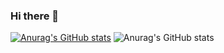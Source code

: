 ### Hi there 👋
[![Anurag's GitHub stats](https://github-readme-stats.vercel.app/api?username=Jvictorvieira)](https://github.com/anuraghazra/github-readme-stats)
![Anurag's GitHub stats](https://github-readme-stats.vercel.app/api?username=Jvictorvieira&show_icons=true&theme=highcontrast)


<!--
**Jvictorvieira/Jvictorvieira** is a ✨ _special_ ✨ repository because its `README.md` (this file) appears on your GitHub profile.

Here are some ideas to get you started:

- 🔭 I’m currently working on ...
- 🌱 I’m currently learning ...
- 👯 I’m looking to collaborate on ...
- 🤔 I’m looking for help with ...
- 💬 Ask me about ...
- 📫 How to reach me: ...
- 😄 Pronouns: ...
- ⚡ Fun fact: ...
-->

